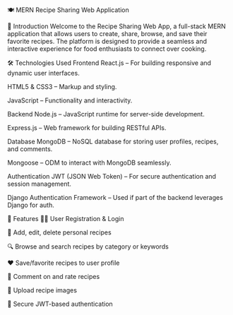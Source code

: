 🍽️ MERN Recipe Sharing Web Application

📌 Introduction
Welcome to the Recipe Sharing Web App, a full-stack MERN application that allows users to create, share, browse, and save their favorite recipes. The platform is designed to provide a seamless and interactive experience for food enthusiasts to connect over cooking.

🛠️ Technologies Used
Frontend
React.js – For building responsive and dynamic user interfaces.

HTML5 & CSS3 – Markup and styling.

JavaScript – Functionality and interactivity.

Backend
Node.js – JavaScript runtime for server-side development.

Express.js – Web framework for building RESTful APIs.

Database
MongoDB – NoSQL database for storing user profiles, recipes, and comments.

Mongoose – ODM to interact with MongoDB seamlessly.

Authentication
JWT (JSON Web Token) – For secure authentication and session management.

Django Authentication Framework – Used if part of the backend leverages Django for auth.

🚀 Features
👨‍🍳 User Registration & Login

📝 Add, edit, delete personal recipes

🔍 Browse and search recipes by category or keywords

❤️ Save/favorite recipes to user profile

💬 Comment on and rate recipes

📸 Upload recipe images

🔐 Secure JWT-based authentication
